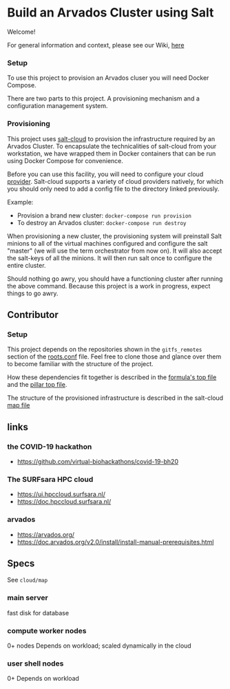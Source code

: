 # Build an Arvados Cluster using Salt

Welcome!

For general information and context, please see our Wiki, [here](https://github.com/SasSwart/arvados-cluster/wiki)

### Setup
To use this project to provision an Arvados cluser you will need Docker Compose.

There are two parts to this project.
A provisioning mechanism and a configuration management system.

### Provisioning
This project uses [salt-cloud](https://docs.saltstack.com/en/latest/topics/cloud/) to provision the infrastructure required by an Arvados Cluster.
To encapsulate the technicalities of salt-cloud from your workstation, we have wrapped them in Docker containers that can be run using Docker Compose for convenience.

Before you can use this facility, you will need to configure your cloud [provider](./cloud/providers). Salt-cloud supports a variety of cloud providers natively, for which you should only need to add a config file to the directory linked previously.

Example:

* Provision a brand new cluster: `docker-compose run provision`
* To destroy an Arvados cluster: `docker-compose run destroy`

When provisioning a new cluster, the provisioning system will preinstall Salt minions to all of the virtual machines configured and configure the salt "master" (we will use the term orchestrator from now on). It will also accept the salt-keys of all the minions. It will then run salt once to configure the entire cluster.

Should nothing go awry, you should have a functioning cluster after running the above command.
Because this project is a work in progress, expect things to go awry.

## Contributor
### Setup
This project depends on the repositories shown in the `gitfs_remotes` section of the [roots.conf](./custom/salt-leader/roots.conf) file.
Feel free to clone those and glance over them to become familiar with the structure of the project.

How these dependencies fit together is described in the [formula's top file](./custom/top.sls) and the [pillar top file](./pillar/top.sls).

The structure of the provisioned infrastructure is described in the salt-cloud [map file](./cloud/map)

## links

### the COVID-19 hackathon

 * https://github.com/virtual-biohackathons/covid-19-bh20

### The SURFsara HPC cloud

 * https://ui.hpccloud.surfsara.nl/
 * https://doc.hpccloud.surfsara.nl/

### arvados

 * https://arvados.org/
 * https://doc.arvados.org/v2.0/install/install-manual-prerequisites.html

## Specs
See `cloud/map`
### main server
fast disk for database

### compute worker nodes
0+ nodes
Depends on workload; scaled dynamically in the cloud

### user shell nodes
0+
Depends on workload